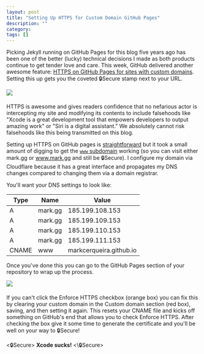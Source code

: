 ```yaml
---
layout: post
title: "Setting Up HTTPS for Custom Domain GitHub Pages"
description: ""
category: 
tags: []
---
```


Picking Jekyll running on GitHub Pages for this blog five years ago has been one of the better (lucky) technical decisions I made as both products continue to get tender love and care. This week, GitHub delivered another awesome feature: [HTTPS on GitHub Pages for sites with custom domains][1]. Setting this up gets you the coveted 🔒Secure stamp next to your URL.

<div>
	<img class="rounded-corners" style="border: 1px;" src="{{ site.images2018 }}/05-06/markgghttps.png"/>
	<p class="caption-text" style="line-height: 1.5em; margin-bottom: 20px;"><strong></strong></p>
</div>

HTTPS is awesome and gives readers confidence that no nefarious actor is intercepting my site and modifying its contents to include falsehoods like "Xcode is a great development tool that empowers developers to output amazing work" or "Siri is a digital assistant." We absolutely cannot risk falsehoods like this being transmitted on this blog.

Setting up HTTPS on GitHub pages is [straightforward][3] but it took a small amount of digging to get the [`www` subdomain][2] working (so you can visit either mark.gg or www.mark.gg and still be 🔒Secure). I configure my domain via Cloudflare because it has a great interface and propagates my DNS changes compared to changing them via a domain registrar.

You'll want your DNS settings to look like:

| Type  | Name    | Value  |
|-------|---------|------------------|
| A     | mark.gg | 185.199.108.153  |
| A     | mark.gg | 185.199.109.153  |
| A     | mark.gg | 185.199.110.153  |
| A     | mark.gg | 185.199.111.153  |
| CNAME | www     | markcerqueira.github.io |

Once you've done this you can go to the GitHub Pages section of your repository to wrap up the process.

<div>
	<img class="rounded-corners" style="border: 1px;" src="{{ site.images2018 }}/05-06/settings.png"/>
	<p class="caption-text" style="line-height: 1.5em; margin-bottom: 20px;"><strong></strong></p>
</div>

If you can't click the Enforce HTTPS checkbox (orange box) you can fix this by clearing your custom domain in the Custom domain section (red box), saving, and then setting it again. This resets your CNAME file and kicks off something on GitHub's end that allows you to check Enforce HTTPS. After checking the box give it some time to generate the certificate and you'll be well on your way to 🔒Secure!

<🔒Secure> **Xcode sucks!** <\🔒Secure>

[1]: https://blog.github.com/2018-05-01-github-pages-custom-domains-https/
[2]: https://help.github.com/articles/setting-up-a-www-subdomain/
[3]: https://help.github.com/articles/setting-up-an-apex-domain/
